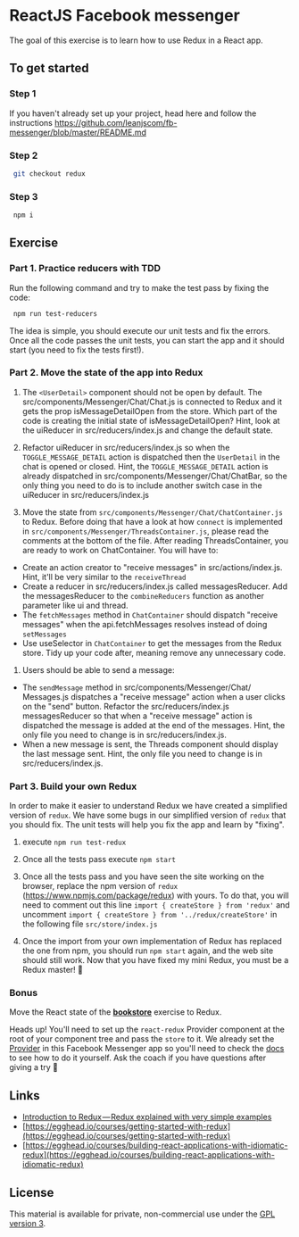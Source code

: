 # ReactJS Facebook messenger

The goal of this exercise is to learn how to use Redux in a React app.

## To get started

### Step 1

If you haven't already set up your project, head here and follow the instructions https://github.com/leanjscom/fb-messenger/blob/master/README.md

### Step 2

```sh
 git checkout redux
```

### Step 3

```sh
 npm i
```

## Exercise

### Part 1. Practice reducers with TDD

Run the following command and try to make the test pass by fixing the code:

```sh
 npm run test-reducers
```

The idea is simple, you should execute our unit tests and fix the errors. Once all the code passes the unit tests, you can start the app and it should start (you need to fix the tests first!).

### Part 2. Move the state of the app into Redux

1. The `<UserDetail>` component should not be open by default. The src/components/Messenger/Chat/Chat.js is connected to Redux and it gets the prop isMessageDetailOpen from the store. Which part of the code is creating the initial state of isMessageDetailOpen? Hint, look at the uiReducer in src/reducers/index.js and change the default state.

2. Refactor uiReducer in src/reducers/index.js so when the `TOGGLE_MESSAGE_DETAIL` action is dispatched then the `UserDetail` in the chat is opened or closed. Hint, the `TOGGLE_MESSAGE_DETAIL` action is already dispatched in src/components/Messenger/Chat/ChatBar, so the only thing you need to do is to include another switch case in the uiReducer in src/reducers/index.js

3. Move the state from `src/components/Messenger/Chat/ChatContainer.js` to Redux. Before doing that have a look at how `connect` is implemented in `src/components/Messenger/ThreadsContainer.js`, please read the comments at the bottom of the file. After reading ThreadsContainer, you are ready to work on ChatContainer. You will have to:

- Create an action creator to "receive messages" in src/actions/index.js. Hint, it'll be very similar to the `receiveThread`
- Create a reducer in src/reducers/index.js called messagesReducer. Add the messagesReducer to the `combineReducers` function as another parameter like ui and thread.
- The `fetchMessages` method in `ChatContainer` should dispatch "receive messages" when the api.fetchMessages resolves instead of doing `setMessages`
- Use useSelector in `ChatContainer` to get the messages from the Redux store. Tidy up your code after, meaning remove any unnecessary code.

1. Users should be able to send a message:

- The `sendMessage` method in src/components/Messenger/Chat/
  Messages.js dispatches a "receive message" action when a user clicks on the "send" button. Refactor the src/reducers/index.js messagesReducer so that when a "receive message" action is dispatched the message is added at the end of the messages. Hint, the only file you need to change is in src/reducers/index.js.
- When a new message is sent, the Threads component should display the last message sent. Hint, the only file you need to change is in src/reducers/index.js.

### Part 3. Build your own Redux

In order to make it easier to understand Redux we have created a simplified version of `redux`. We have some bugs in our simplified version of `redux` that you should fix. The unit tests will help you fix the app and learn by "fixing".

1. execute `npm run test-redux`

2. Once all the tests pass execute `npm start`

3. Once all the tests pass and you have seen the site working on the browser, replace the npm version of `redux` (https://www.npmjs.com/package/redux) with yours. To do that, you will need to comment out this line `import { createStore } from 'redux'` and uncomment `import { createStore } from '../redux/createStore'` in the following file `src/store/index.js`

4. Once the import from your own implementation of Redux has replaced the one from npm, you should run `npm start` again, and the web site should still work. Now that you have fixed my mini Redux, you must be a Redux master! 🙂

### Bonus

Move the React state of the [**bookstore**](https://github.com/reactgraphqlacademy/thinking-in-react/tree/hooks) exercise to Redux.

Heads up! You'll need to set up the `react-redux` Provider component at the root of your component tree and pass the `store` to it. We already set the [Provider](https://github.com/reactgraphqlacademy/fb-messenger/blob/redux/src/components/Root.js#L9) in this Facebook Messenger app so you'll need to check the [docs](https://react-redux.js.org/api/provider) to see how to do it yourself. Ask the coach if you have questions after giving a try 🙂

## Links

- [Introduction to Redux — Redux explained with very simple examples](https://reactjs.academy/blog/introduction-to-redux-explained-with-simple-examples/)
- [https://egghead.io/courses/getting-started-with-redux](https://egghead.io/courses/getting-started-with-redux)
- [https://egghead.io/courses/building-react-applications-with-idiomatic-redux](https://egghead.io/courses/building-react-applications-with-idiomatic-redux)

## License

This material is available for private, non-commercial use under the [GPL version 3](http://www.gnu.org/licenses/gpl-3.0-standalone.html).
